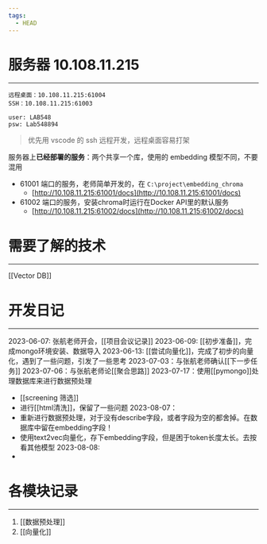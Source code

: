 ```yaml
---
tags:
  - HEAD
---
```


# 服务器 10.108.11.215
----
```text
远程桌面：10.108.11.215:61004
SSH：10.108.11.215:61003

user: LAB548
psw: Lab548894
```

>优先用 vscode 的 ssh 远程开发，远程桌面容易打架

服务器上**已经部署的服务**：两个共享一个库，使用的 embedding 模型不同，不要混用
- 61001 端口的服务，老师简单开发的，在 `C:\project\embedding_chroma`
	- [http://10.108.11.215:61001/docs](http://10.108.11.215:61001/docs)
- 61002 端口的服务，安装chroma时运行在Docker API里的默认服务
	- [http://10.108.11.215:61002/docs](http://10.108.11.215:61002/docs)
# 需要了解的技术
----
[[Vector DB]]


# 开发日记
----
2023-06-07: 张航老师开会，[[项目会议记录]]
2023-06-09: [[初步准备]]，完成mongo环境安装、数据导入
2023-06-13: [[尝试向量化]]，完成了初步的向量化，遇到了一些问题，引发了一些思考
2023-07-03：与张航老师确认[[下一步任务]]
2023-07-06：与张航老师论[[聚合思路]]
2023-07-17：使用[[pymongo]]处理数据库来进行数据预处理
- [[screening 筛选]]
- 进行[[html清洗]]，保留了一些问题
2023-08-07：
- 重新进行数据预处理，对于没有describe字段，或者字段为空的都舍掉。在数据库中留在embedding字段！
- 使用text2vec向量化，存下embedding字段，但是困于token长度太长。去按看其他模型
2023-08-08:
- 
# 各模块记录
----
1. [[数据预处理]]
2. [[向量化]]
